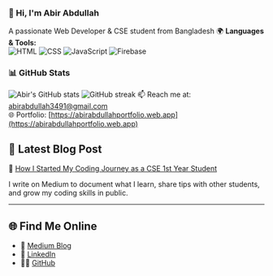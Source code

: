 ### 👋 Hi, I'm Abir Abdullah
A passionate Web Developer & CSE student from Bangladesh 🌍
**Languages & Tools:**  
![HTML](https://img.shields.io/badge/-HTML5-E34F26?logo=html5&logoColor=white)
![CSS](https://img.shields.io/badge/-CSS3-1572B6?logo=css3&logoColor=white)
![JavaScript](https://img.shields.io/badge/-JavaScript-F7DF1E?logo=javascript&logoColor=black)
![Firebase](https://img.shields.io/badge/-Firebase-FFCA28?logo=firebase&logoColor=black)
### 📊 GitHub Stats
![Abir's GitHub stats](https://github-readme-stats.vercel.app/api?username=abirabdullahofficial&show_icons=true&theme=radical)
![GitHub streak](https://github-readme-streak-stats.herokuapp.com/?user=abirabdullahofficial&theme=dark)
📫 Reach me at: [abirabdullah3491@gmail.com](mailto:abirabdullah3491@gmail.com)  
🌐 Portfolio: [https://abirabdullahportfolio.web.app](https://abirabdullahportfolio.web.app)

## 📘 Latest Blog Post
📌 [How I Started My Coding Journey as a CSE 1st Year Student](https://medium.com/@abir.abdullah/how-i-started-my-coding-journey-as-a-cse-1st-year-student-def602d8eae9)

I write on Medium to document what I learn, share tips with other students, and grow my coding skills in public.

---

## 🌐 Find Me Online
- 🔗 [Medium Blog](https://medium.com/@abir.abdullah)
- 💼 [LinkedIn]([https://www.linkedin.com/](https://www.linkedin.com/in/md-abir-hossen-abdullah-a3a051354/))
- 🧑‍💻 [GitHub](https://github.com/abirabdullahofficial)
